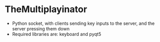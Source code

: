 # TheMultiplayinator
- Python socket, with clients sending key inputs to the server, and the server pressing them down
- Required libraries are: keyboard and pyqt5
